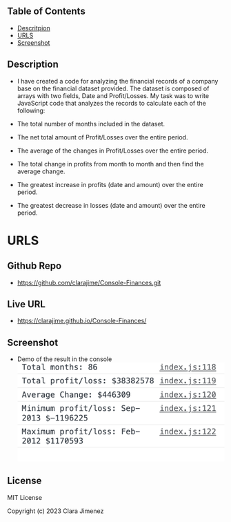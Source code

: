 ## Table of Contents
* [Descritpion](#description)
* [URLS](#urls)
* [Screenshot](#screenshot)

## Description
*  I have created a code for analyzing the financial records of a company base on the financial dataset provided. The dataset is composed of arrays with two fields, Date and Profit/Losses. 
My task was to write JavaScript code that analyzes the records to calculate each of the following:

* The total number of months included in the dataset.

* The net total amount of Profit/Losses over the entire period.

* The average of the changes in Profit/Losses over the entire period.

* The total change in profits from month to month and then find the average change.

* The greatest increase in profits (date and amount) over the entire period.

* The greatest decrease in losses (date and amount) over the entire period.


# URLS
## Github Repo
* https://github.com/clarajime/Console-Finances.git

## Live URL
* https://clarajime.github.io/Console-Finances/

## Screenshot
* Demo of the result in the console
![alt text](assets/Demo.PNG)


## License 
MIT License

Copyright (c) 2023 Clara Jimenez

